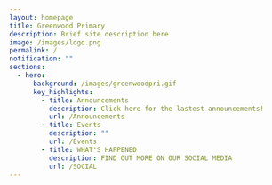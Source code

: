 ```yaml
---
layout: homepage
title: Greenwood Primary
description: Brief site description here
image: /images/logo.png
permalink: /
notification: ""
sections:
  - hero:
      background: /images/greenwoodpri.gif
      key_highlights:
        - title: Announcements
          description: Click here for the lastest announcements!
          url: /Announcements
        - title: Events
          description: ""
          url: /Events
        - title: WHAT'S HAPPENED
          description: FIND OUT MORE ON OUR SOCIAL MEDIA
          url: /SOCIAL
---
```

